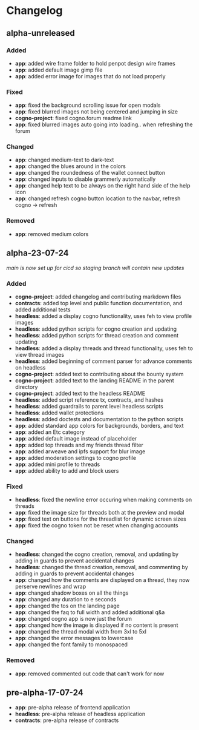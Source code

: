 # Changelog

## alpha-unreleased

### Added

- **app**: added wire frame folder to hold penpot design wire frames
- **app**: added default image gimp file
- **app**: added error image for images that do not load properly

### Fixed

- **app**: fixed the background scrolling issue for open modals
- **app**: fixed blurred images not being centered and jumping in size
- **cogno-project**: fixed cogno.forum readme link
- **app**: fixed blurred images auto going into loading.. when refreshing the forum

### Changed

- **app**: changed medium-text to dark-text
- **app**: changed the blues around in the colors
- **app**: changed the roundedness of the wallet connect button
- **app**: changed inputs to disable grammerly automatically
- **app**: changed help text to be always on the right hand side of the help icon
- **app**: changed refresh cogno button location to the navbar, refresh cogno -> refresh

### Removed

- **app**: removed medium colors

## alpha-23-07-24

*main is now set up for cicd so staging branch will contain new updates*

### Added

- **cogno-project**: added changelog and contributing markdown files
- **contracts**: added top level and public function documentation, and added additional tests
- **headless**: added a display cogno functionality, uses feh to view profile images
- **headless**: added python scripts for cogno creation and updating
- **headless**: added python scripts for thread creation and comment updating
- **headless**: added a display threads and thread functionality, uses feh to view thread images
- **headless**: added beginning of comment parser for advance comments on headless
- **cogno-project**: added text to contributing about the bounty system
- **cogno-project**: added text to the landing README in the parent directory
- **cogno-project**: added text to the headless README
- **headless**: added script reference tx, contracts, and hashes
- **headless**: added guardrails to parent level headless scripts
- **headless**: added wallet protections
- **headless**: added doctests and documentation to the python scripts
- **app**: added standard app colors for backgrounds, borders, and text
- **app**: added an Etc category
- **app**: added default image instead of placeholder
- **app**: added top threads and my friends thread filter
- **app**: added arweave and ipfs support for blur image
- **app**: added moderation settings to cogno profile
- **app**: added mini profile to threads
- **app**: added ability to add and block users

### Fixed

- **headless**: fixed the newline error occuring when making comments on threads
- **app**: fixed the image size for threads both at the preview and modal
- **app**: fixed text on buttons for the threadlist for dynamic screen sizes
- **app**: fixed the cogno token not be reset when changing accounts

### Changed

- **headless**: changed the cogno creation, removal, and updating by adding in guards to prevent accidental changes
- **headless**: changed the thread creation, removal, and commenting by adding in guards to prevent accidental changes
- **app**: changed how the comments are displayed on a thread, they now perserve newlines and wrap
- **app**: changed shadow boxes on all the things
- **app**: changed any duration to e seconds
- **app**: changed the tos on the landing page
- **app**: changed the faq to full width and added additional q&a
- **app**: changed cogno app is now just the forum
- **app**: changed how the image is displayed if no content is present
- **app**: changed the thread modal width from 3xl to 5xl
- **app**: changed the error messages to lowercase
- **app**: changed the font family to monospaced

### Removed

- **app**: removed commented out code that can't work for now

## pre-alpha-17-07-24

- **app**: pre-alpha release of frontend application
- **headless**: pre-alpha release of headless application
- **contracts**: pre-alpha release of contracts